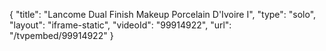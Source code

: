 {
    "title": "Lancome Dual Finish Makeup  Porcelain D'Ivoire I",
    "type": "solo",
    "layout": "iframe-static",
    "videoId": "99914922",
    "url": "\/tvpembed\/99914922"
}